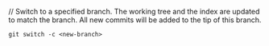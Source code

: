 // Switch to a specified branch. The working tree and the index are updated to match the branch. All new commits will be added to the tip of this branch.

`git switch -c <new-branch>`

